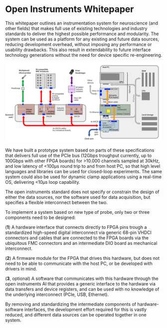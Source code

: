# Open Instruments Whitepaper

This whitepaper outlines an instrumentation system for neuroscience (and other fields) that makes full use of existing technologies and industry standards to deliver the highest possible performance and modularity. The system can be used as a platform for any existing and future data sources, reducing development overhead, without imposing any performance or usability drawbacks. This also result in extendability to future interface technology generations without the need for device specific re-engineering.

![Example hardware configuration of a Open Instruments system with three connected breakout boards. In addition to the DIO board that provides the electrical connections between the FPGA and the breakout boards, a 3rd party FMC board is shown, connected to the FPGA trhough the seconds FMC connector.](imgs/system_overview.png)

We have built a prototype system based on parts of these specifications that delivers full use of the PCIe bus (12Gbps troughput currently, up to 100Gbps with other FPGA boards) for >10.000 channels sampled at 30kHz, and low latency of  <100μs round trip to and from host PC, so that high level languages and libraries can be used for closed-loop experiments. The same system could also be used for dynamic clamp applications using a real-time OS, delivering <10μs loop capability. 

The open instruments standard does not specify or constrain the design of either the data sources, nor the software used for data acquisition, but specifies a flexible interconnect between the two. 

To implement a system based on new type of probe, only two or three components need to be designed: 

(__1__) A hardware interface that connects directly to FPGA pins trough a standardized high-speed digital interconnect via generic 68-pin VHDCI connectors and cables that are connected to the FPGA boards via the ubiquitous FMC connectors and an intermediate DIO board as mechanical interconnect.

(__2__) A firmware module for the FPGA that drives this hardware, but does not need to be able to communicate with the host PC, or be developed with drivers in mind.

(__3__, optional) A software that communicates with this hardware through the open instruments AI that provides a generic interface to the hardware via data transfers and device registers, and can be used with no knowledge of the underlying interconnect (PCIe, USB, Ethernet).

 By removing and standardizing the intermediate components of hardware-software interfaces, the development effort required for this is vastly reduced, and different data sources can be operated together in one system.








